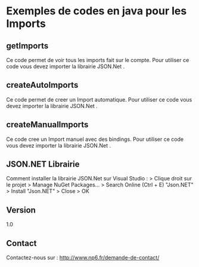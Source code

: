 Exemples de codes en java pour les Imports
==

getImports
--

Ce code permet de voir tous les imports fait sur le compte.
Pour utiliser ce code vous devez importer la librairie JSON.Net .

createAutoImports
--

Ce code permet de creer un Import automatique.
Pour utiliser ce code vous devez importer la librairie JSON.Net .

createManualImports
--

Ce code cree un Import manuel avec des bindings.
Pour utiliser ce code vous devez importer la librairie JSON.Net .

JSON.NET Librairie
--

Comment installer la librairie JSON.Net sur Visual Studio : > Clique droit sur le projet > Manage NuGet Packages... > Search Online (Ctrl + E) "Json.NET" > Install "Json.NET" > Close > OK

Version
--

1.0

Contact
--

Contactez-nous sur : http://www.np6.fr/demande-de-contact/
